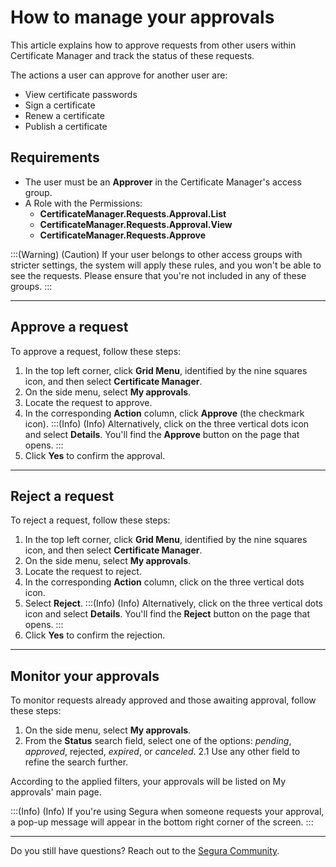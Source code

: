 # How to manage your approvals

This article explains how to approve requests from other users within Certificate Manager and track the status of these requests. 

The actions a user can approve for another user are:

* View certificate passwords
* Sign a certificate
* Renew a certificate
* Publish a certificate

## Requirements

* The user must be an **Approver** in the Certificate Manager's access group.
* A Role with the Permissions:
    * **CertificateManager.Requests.Approval.List**
    * **CertificateManager.Requests.Approval.View** 
    * **CertificateManager.Requests.Approve** 

:::(Warning) (Caution)
If your user belongs to other access groups with stricter settings, the system will apply these rules, and you won't be able to see the requests. Please ensure that you're not included in any of these groups.
:::
***
## Approve a request

To approve a request, follow these steps:

1. In the top left corner, click **Grid Menu**, identified by the nine squares icon, and then select **Certificate Manager**.
2. On the side menu, select **My approvals**.
3. Locate the request to approve.
4. In the corresponding **Action** column, click **Approve** (the checkmark icon).
    :::(Info) (Info)
    Alternatively, click on the three vertical dots icon and select **Details**. You'll find the **Approve** button on the page that opens.
    :::
5. Click **Yes** to confirm the approval.
***
## Reject a request 
To reject a request, follow these steps:

1. In the top left corner, click **Grid Menu**, identified by the nine squares icon, and then select **Certificate Manager**.
2. On the side menu, select **My approvals**.
3. Locate the request to reject.
4.  In the corresponding **Action** column, click on the three vertical dots icon.
5. Select **Reject**.
    :::(Info) (Info)
    Alternatively, click on the three vertical dots icon and select **Details**. You'll find the **Reject** button on the page that opens.
    :::
7. Click **Yes** to confirm the rejection.
***
## Monitor your approvals 

To monitor requests already approved and those awaiting approval, follow these steps:

1. On the side menu, select **My approvals**.
2. From the **Status** search field, select one of the options: *pending*, *approved*, rejected, *expired*, or *canceled*.
    2.1 Use any other field to refine the search further.

According to the applied filters, your approvals will be listed on My approvals' main page.

:::(Info) (Info)
If you're using Segura when someone requests your approval, a pop-up message will appear in the bottom right corner of the screen.
:::
***
Do you still have questions? Reach out to the [Segura Community](https://community.Segura.io/).
